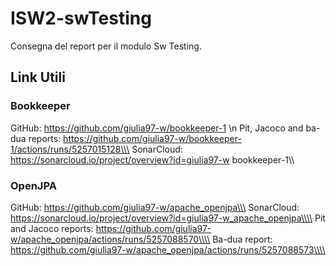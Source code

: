 # ISW2-swTesting

Consegna del report per il modulo Sw Testing. 

## Link Utili
### Bookkeeper
GitHub: https://github.com/giulia97-w/bookkeeper-1 \n
Pit, Jacoco and ba-dua reports: https://github.com/giulia97-w/bookkeeper-1/actions/runs/5257015128\\\
SonarCloud: https://sonarcloud.io/project/overview?id=giulia97-w bookkeeper-1\\\
### OpenJPA
GitHub: https://github.com/giulia97-w/apache_openjpa\\\
SonarCloud: https://sonarcloud.io/project/overview?id=giulia97-w_apache_openjpa\\\\
Pit and Jacoco reports: https://github.com/giulia97-w/apache_openjpa/actions/runs/5257088570\\\\
Ba-dua report: https://github.com/giulia97-w/apache_openjpa/actions/runs/5257088573\\\\


